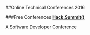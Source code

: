 ##Online Technical Conferences 2016

###Free Conferences
**[Hack.Summit()](http://www.hacksummit.org)**

A Software Developer Conference
